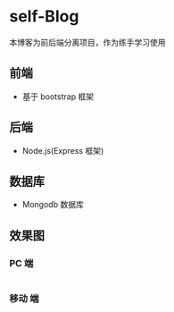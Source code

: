 <!--
 * @Author: Petrichor 572752189@qq.com
 * @Date: 2022-12-17 17:45:19
 * @LastEditors: Petrichor 572752189@qq.com
 * @LastEditTime: 2022-12-17 17:53:21
 * @FilePath: \blog\README.md
 * @Description:
 *
 * Copyright (c) 2022 by Petrichor 572752189@qq.com, All Rights Reserved.
-->

# self-Blog

本博客为前后端分离项目，作为练手学习使用

## 前端

- 基于 bootstrap 框架

## 后端

- Node.js(Express 框架)

## 数据库

- Mongodb 数据库

## 效果图

### PC 端

<img src="./PC端.jpg" alt="">

### 移动 端

<img src="./Mobile端.jpg" alt="">
